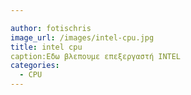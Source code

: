 ```yaml
---

author: fotischris
image_url: /images/intel-cpu.jpg
title: intel cpu
caption:Εδω βλεπουμε επεξεργαστή INTEL
categories:
  - CPU
---
```


